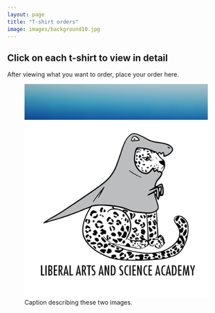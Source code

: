 ```yaml
---
layout: page
title: "T-shirt orders"
image: images/background10.jpg
---
```

## Click on each t-shirt to view in detail
After viewing what you want to order, place your order here.

<figure class="half">
    <a href="/assets/images/sticker1.jpg"><img src="/images/background10.jpg"></a>
    <a href="/assets/images/image-filename-2-large.jpg"><img src="/images/sticker2.jpg"></a>
    <figcaption>Caption describing these two images.</figcaption>
</figure>
